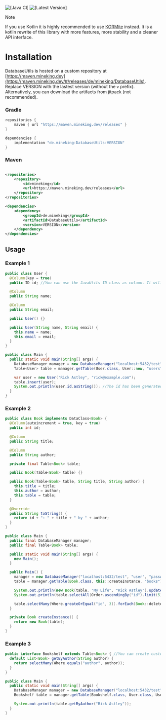![[Java CI]](https://github.com/MineKing9534/DatabaseUtils/actions/workflows/check.yml/badge.svg)
![[Latest Version]](https://maven.mineking.dev/api/badge/latest/releases/de/mineking/DatabaseUtils?prefix=v&name=Latest%20Version&color=0374b5)

> [!NOTE]  
> If you use Kotlin it is highly recommended to use [KORMite](https://github.com/MineKing9534/KORMite) instead. It is a kotlin rewrite of this library with more features, more stability and a cleaner API interface.

# Installation

DatabaseUtils is hosted on a custom repository at [https://maven.mineking.dev](https://maven.mineking.dev/#/releases/de/mineking/DatabaseUtils). Replace VERSION with the lastest version (without the `v` prefix).
Alternatively, you can download the artifacts from jitpack (not recommended).

### Gradle

```groovy
repositories {
    maven { url "https://maven.mineking.dev/releases" }
}

dependencies {
    implementation "de.mineking:DatabaseUtils:VERSION"
}
```

### Maven

```xml

<repositories>
    <repository>
        <id>mineking</id>
        <url>https://maven.mineking.dev/releases</url>
    </repository>
</repositories>

<dependencies>
    <dependency>
        <groupId>de.mineking</groupId>
        <artifactId>DatabaseUtils</artifactId>
        <version>VERSION</version>
    </dependency>
</dependencies>
```

## Usage
### Example 1

```java
public class User {
  @Column(key = true)
  public ID id; //You can use the JavaUtils ID class as column. It will automatically be generated. For custom types see TypeMapper and DatabaseManager#addMapper

  @Column
  public String name;

  @Column
  public String email;

  public User() {}

  public User(String name, String email) {
    this.name = name;
    this.email = email;
  }
}

public class Main {
  public static void main(String[] args) {
    DatabaseManager manager = new DatabaseManager("localhost:5432/test", "user", "password");
    Table<User> table = manager.getTable(User.class, User::new, "users");

    var user = new User("Rick Astley", "rick@example.com");
    table.insert(user);
    System.out.println(user.id.asString()); //The id has been generated automatically
  }
}
```

### Example 2

```java
public class Book implements DataClass<Book> {
  @Column(autoincrement = true, key = true)
  public int id;

  @Column
  public String title;

  @Column
  public String author;

  private final Table<Book> table;

  public Book(Table<Book> table) {}

  public Book(Table<Book> table, String title, String author) {
    this.title = title;
    this.author = author;
    this.table = table;
  }

  @Override
  public String toString() {
    return id + ": " + title + " by " + author;
  }
}

public class Main {
  public final DatabaseManager manager;
  public final Table<Book> table;

  public static void main(String[] args) {
    new Main();
  }

  public Main() {
    manager = new DatabaseManager("localhost:5432/test", "user", "password");
    table = manager.getTable(Book.class, this::createInstance, "books");

    System.out.println(new Book(table, "My Life", "Rick Astley").update());
    System.out.println(table.selectAll(Order.ascendingBy("id").limit(5)));

    table.selectMany(Where.greateOrEqual("id", 3)).forEach(Book::delete);
  }

  private Book createInstance() {
    return new Book(table);
  }
}
```

### Example 3

```java
public interface Bookshelf extends Table<Book> { //You can create custom tables
  default List<Book> getByAuthor(String author) {
    return selectMany(Where.equals("author", author));
  }
}

public class Main {
  public static void main(String[] args) {
    DatabaseManager manager = new DatabaseManager("localhost:5432/test", "user", "password");
    Bookshelf table = manager.getTable(Bookshelf.class, User.class, User::new, "books");

    System.out.println(table.getByAuthor("Rick Astley"));
  }
}
```
